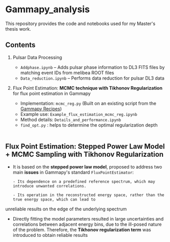 # Gammapy_analysis

This repository provides the code and notebooks used for my Master's thesis work. 

## Contents

1. Pulsar Data Processing
    - `Addphase.ipynb` – Adds pulsar phase information to DL3 FITS files by matching event IDs from melibea ROOT files  
    - `Data_reduction.ipynb` – Performs data reduction for pulsar DL3 data

2. Flux Point Estimation: **MCMC technique with Tikhonov Regularization** for flux point estimation in Gammapy  
    - Implementation: `mcmc_reg.py`  (Built on an existing script from the [Gammapy Recipes](https://gammapy.github.io/gammapy-recipes/_build/html/notebooks/mcmc-sampling-emcee/mcmc_sampling.html))
    - Example use: `Example_flux_estimation_mcmc_reg.ipynb`  
    - Method details: `Details_and_performance.ipynb`  
    - `find_opt.py` : helps to determine the optimal regularization depth  
&nbsp;

## Flux Point Estimation: Stepped Power Law Model + MCMC Sampling with Tikhonov Regularization

- It is based on the **stepped power law model**, proposed to address two main **issues** in Gammapy's standard `FluxPointEstimator`:  &nbsp;
  
      - Its dependence on a predefined reference spectrum, which may introduce unwanted correlations.
  
      - Its operation in the reconstructed energy space, rather than the true energy space, which can lead to
unreliable results on the edge of the underlying spectrum

- Directly fitting the model parameters resulted in large uncertainties and correlations between adjacent energy bins, due to the ill-posed nature of the problem. Therefore, the **Tikhonov regularization term** was introduced to obtain reliable results
